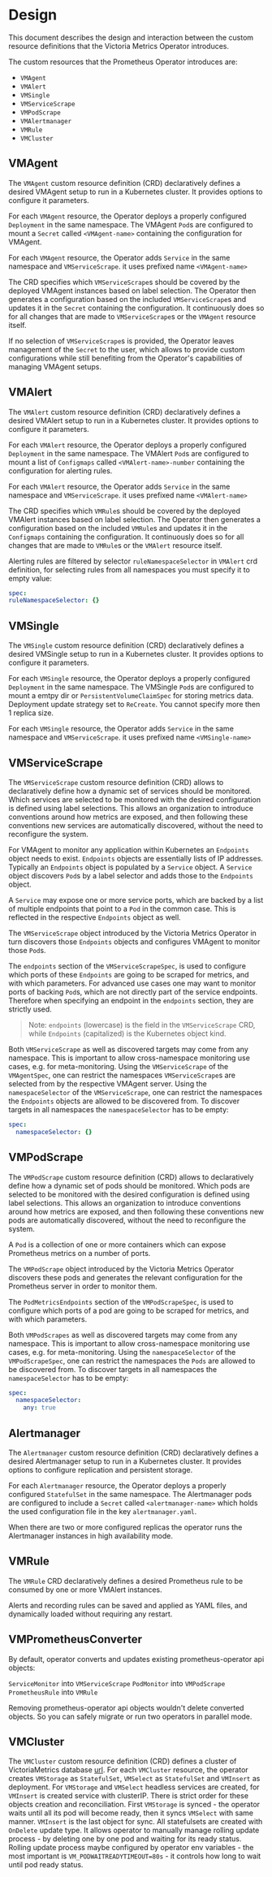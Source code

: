 # Design

This document describes the design and interaction between the custom resource definitions that the Victoria Metrics Operator introduces.

The custom resources that the Prometheus Operator introduces are:

* `VMAgent`
* `VMAlert`
* `VMSingle`
* `VMServiceScrape`
* `VMPodScrape` 
* `VMAlertmanager`
* `VMRule`
* `VMCluster`

## VMAgent

The `VMAgent` custom resource definition (CRD) declaratively defines a desired VMAgent setup to run in a Kubernetes cluster. It provides options to configure it parameters. 

For each `VMAgent` resource, the Operator deploys a properly configured `Deployment` in the same namespace. The VMAgent `Pod`s are configured to mount a `Secret` called `<VMAgent-name>` containing the configuration for VMAgent.

For each `VMAgent` resource, the Operator adds  `Service` in the same namespace and `VMServiceScrape`. it uses prefixed name `<VMAgent-name>`

The CRD specifies which `VMServiceScrape`s should be covered by the deployed VMAgent instances based on label selection. The Operator then generates a configuration based on the included `VMServiceScrape`s and updates it in the `Secret` containing the configuration. It continuously does so for all changes that are made to `VMServiceScrape`s or the `VMAgent` resource itself.

If no selection of `VMServiceScrape`s is provided, the Operator leaves management of the `Secret` to the user, which allows to provide custom configurations while still benefiting from the Operator's capabilities of managing VMAgent setups.

## VMAlert

The `VMAlert` custom resource definition (CRD) declaratively defines a desired VMAlert setup to run in a Kubernetes cluster. It provides options to configure it parameters. 

For each `VMAlert` resource, the Operator deploys a properly configured `Deployment` in the same namespace. The VMAlert `Pod`s are configured to mount a list of `Configmaps` called `<VMAlert-name>-number` containing the configuration for alerting rules.

For each `VMAlert` resource, the Operator adds  `Service` in the same namespace and `VMServiceScrape`. it uses prefixed name `<VMAlert-name>`

The CRD specifies which `VMRule`s should be covered by the deployed VMAlert instances based on label selection. The Operator then generates a configuration based on the included `VMRule`s and updates it in the `Configmaps` containing the configuration. It continuously does so for all changes that are made to `VMRule`s or the `VMAlert` resource itself.

Alerting rules are filtered by selector `ruleNamespaceSelector` in `VMAlert` crd definition, for selecting rules from all namespaces you must specify it to empty value:

 ```yaml
spec:
 ruleNamespaceSelector: {}
```

## VMSingle

The `VMSingle` custom resource definition (CRD) declaratively defines a desired VMSingle setup to run in a Kubernetes cluster. It provides options to configure it parameters. 

For each `VMSingle` resource, the Operator deploys a properly configured `Deployment` in the same namespace. The VMSingle `Pod`s are configured to mount a emtpy dir or  `PersistentVolumeClaimSpec` for storing metrics data. Deployment update strategy set to `ReCreate`. You cannot specify more then 1 replica size.

For each `VMSingle` resource, the Operator adds  `Service` in the same namespace and `VMServiceScrape`. it uses prefixed name `<VMSingle-name>`


## VMServiceScrape

The `VMServiceScrape` custom resource definition (CRD) allows to declaratively define how a dynamic set of services should be monitored. Which services are selected to be monitored with the desired configuration is defined using label selections. This allows an organization to introduce conventions around how metrics are exposed, and then following these conventions new services are automatically discovered, without the need to reconfigure the system.

For VMAgent to monitor any application within Kubernetes an `Endpoints` object needs to exist. `Endpoints` objects are essentially lists of IP addresses. Typically an `Endpoints` object is populated by a `Service` object. A `Service` object discovers `Pod`s by a label selector and adds those to the `Endpoints` object.

A `Service` may expose one or more service ports, which are backed by a list of multiple endpoints that point to a `Pod` in the common case. This is reflected in the respective `Endpoints` object as well.

The `VMServiceScrape` object introduced by the Victoria Metrics Operator in turn discovers those `Endpoints` objects and configures VMAgent to monitor those `Pod`s.

The `endpoints` section of the `VMServiceScrapeSpec`, is used to configure which ports of these `Endpoints` are going to be scraped for metrics, and with which parameters. For advanced use cases one may want to monitor ports of backing `Pod`s, which are not directly part of the service endpoints. Therefore when specifying an endpoint in the `endpoints` section, they are strictly used.

> Note: `endpoints` (lowercase) is the field in the `VMServiceScrape` CRD, while `Endpoints` (capitalized) is the Kubernetes object kind.

Both `VMServiceScrape` as well as discovered targets may come from any namespace. This is important to allow cross-namespace monitoring use cases, e.g. for meta-monitoring. Using the `VMServiceScrape` of the `VMAgentSpec`, one can restrict the namespaces `VMServiceScrape`s are selected from by the respective VMAgent server. Using the `namespaceSelector` of the `VMServiceScrape`, one can restrict the namespaces the `Endpoints` objects are allowed to be discovered from.
To discover targets in all namespaces the `namespaceSelector` has to be empty:
```yaml
spec:
  namespaceSelector: {}
```

## VMPodScrape

The `VMPodScrape` custom resource definition (CRD) allows to declaratively define how a dynamic set of pods should be monitored.
Which pods are selected to be monitored with the desired configuration is defined using label selections.
This allows an organization to introduce conventions around how metrics are exposed, and then following these conventions new pods are automatically discovered, without the need to reconfigure the system.

A `Pod` is a collection of one or more containers which can expose Prometheus metrics on a number of ports.

The `VMPodScrape` object introduced by the Victoria Metrics Operator discovers these pods and generates the relevant configuration for the Prometheus server in order to monitor them. 

The `PodMetricsEndpoints` section of the `VMPodScrapeSpec`, is used to configure which ports of a pod are going to be scraped for metrics, and with which parameters.

Both `VMPodScrapes` as well as discovered targets may come from any namespace. This is important to allow cross-namespace monitoring use cases, e.g. for meta-monitoring.
Using the `namespaceSelector` of the `VMPodScrapeSpec`, one can restrict the namespaces the `Pods` are allowed to be discovered from.
To discover targets in all namespaces the `namespaceSelector` has to be empty:
```yaml
spec:
  namespaceSelector:
    any: true
```

## Alertmanager

The `Alertmanager` custom resource definition (CRD) declaratively defines a desired Alertmanager setup to run in a Kubernetes cluster. It provides options to configure replication and persistent storage.

For each `Alertmanager` resource, the Operator deploys a properly configured `StatefulSet` in the same namespace. The Alertmanager pods are configured to include a `Secret` called `<alertmanager-name>` which holds the used configuration file in the key `alertmanager.yaml`.

When there are two or more configured replicas the operator runs the Alertmanager instances in high availability mode.

## VMRule

The `VMRule` CRD declaratively defines a desired Prometheus rule to be consumed by one or more VMAlert instances. 

Alerts and recording rules can be saved and applied as YAML files, and dynamically loaded without requiring any restart.


## VMPrometheusConverter


 By default, operator converts and updates existing prometheus-operator api objects:
 
 `ServiceMonitor` into `VMServiceScrape`
 `PodMonitor` into `VMPodScrape`
 `PrometheusRule` into `VMRule`
 
 Removing prometheus-operator api objects wouldn't delete converted objects. So you can safely migrate or run two operators in parallel mode.
 
 ## VMCluster
 
 The `VMCluster` custom resource definition (CRD) defines a cluster of VictoriaMetrics database [url](https://github.com/VictoriaMetrics/VictoriaMetrics/tree/cluster). 
 For each `VMCluster`  resource, the operator creates `VMStorage` as `StatefulSet`, `VMSelect` as `StatefulSet` and `VMInsert` as deployment. For `VMStorage` and `VMSelect` headless
 services are created, for `VMInsert` is created service  with clusterIP. 
 There is strict order for these objects creation and reconciliation. First `VMStorage` is synced - the operator waits until all its pod will become ready, then it syncs `VMSelect` with same manner. `VMInsert` is the last object for sync.
 All statefulsets are created with `OnDelete` update type. It allows operator to manually manage rolling update process - by deleting one by one pod and waiting for its ready status.
 Rolling update process maybe configured by operator env variables - the most important is `VM_PODWAITREADYTIMEOUT=80s` - it controls how long to wait until pod ready status.
  